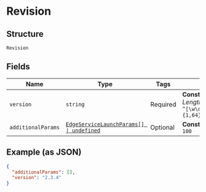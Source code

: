 
# Revision

## Structure

`Revision`

## Fields

| Name | Type | Tags | Description |
|  --- | --- | --- | --- |
| `version` | `string` | Required | **Constraints**: *Maximum Length*: `64`, *Pattern*: `^[\w\d_\.\#\$\%\|^\&\*\@\!\-]{1,64}$` |
| `additionalParams` | [`EdgeServiceLaunchParams[] \| undefined`](../../doc/models/edge-service-launch-params.md) | Optional | **Constraints**: *Maximum Items*: `100` |

## Example (as JSON)

```json
{
  "additionalParams": [],
  "version": "2.3.4"
}
```

